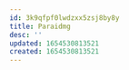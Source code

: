 ```yaml
---
id: 3k9qfpf0lwdzxx5zsj8by8y
title: Paraidmg
desc: ''
updated: 1654530813521
created: 1654530813521
---
```


